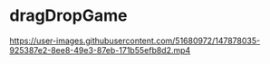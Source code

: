 # dragDropGame


https://user-images.githubusercontent.com/51680972/147878035-925387e2-8ee8-49e3-87eb-171b55efb8d2.mp4

